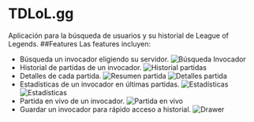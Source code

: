 # TDLoL.gg
 Aplicación para la búsqueda de usuarios y su historial de League of Legends.
##Features
Las features incluyen:
- Búsqueda un invocador eligiendo su servidor.
![Búsqueda Invocador](/screenshots/SummonerInput.png)
- Historial de partidas de un invocador.
![Historial partidas](/screenshots/MatchHistory.png)
- Detalles de cada partida.
![Resumen partida](/screenshots/MatchSummary.png)
![Detalles partida](/screenshots/MatchDetails.png)
- Estadísticas de un invocador en últimas partidas.
![Estadísticas](/screenshots/SummonerStats_1.png)
![Estadísticas](/screenshots/SummonerStats_2.png)
- Partida en vivo de un invocador.
![Partida en vivo](/screenshots/LiveGame.png)
- Guardar un invocador para rápido acceso a historial.
![Drawer](/screenshots/NavigationDrawer.png)
